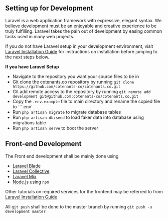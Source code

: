 ## Setting up for Development

Laravel is a web application framework with expressive, elegant syntax. We believe development must be an enjoyable and creative experience to be truly fulfilling. Laravel takes the pain out of development by easing common tasks used in many web projects.

If you do not have Laravel setup in your development environment, visit [Laravel Installation Guide](https://laravel.com/docs/7.x) for instructions on installation before jumping to the next steps below.

**If you have Laravel Setup**
- Navigate to the repository you want your source files to be in
- Git clone the cotenants.co repository by running ```git clone https://github.com/cotenants-co/cotenants.co.git```
- Git add remote access to the repository by running ```git remote add development git@github.com:cotenants-co/cotenants.co.git```
- Copy the ```.env.example``` file to main directory and rename the copied file to ```.env`
- Run ```php artisan migrate``` to migrate database tables
- Run ```php artisan db:seed``` to load faker data into database using migrations table
- Run ```php artisan serve``` to boot the server

## Front-end Development
The Front end development shall be mainly done using 
- [Laravel Blade](https://laravel.com/docs/7.x/blade)
- [Laravel Collective](https://laravelcollective.com/docs/6.0/html)
- [Laravel Mix](https://laravel.com/docs/7.x/mix)
- [Node.js](https://nodejs.org/en/) using ```npm```

Other tutorials on required services for the frontend may be referred to from [Laravel Installation Guide](https://laravel.com/docs/7.x)

All ```git push``` shall be done to the master branch by running ```git push -u development master```
